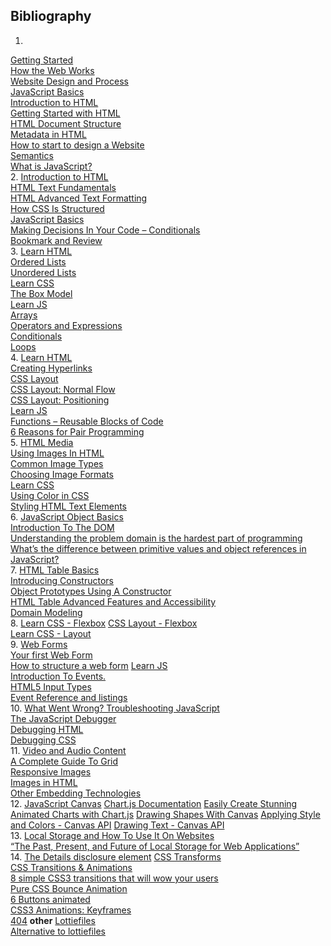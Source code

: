 ## Bibliography  
1. 
[Getting Started](https://developer.mozilla.org/en-US/docs/Learn/Getting_started_with_the_web)  
[How the Web Works](https://developer.mozilla.org/en-US/docs/Learn/Getting_started_with_the_web/How_the_Web_works)  
[Website Design and Process](https://developer.mozilla.org/en-US/docs/Learn/Getting_started_with_the_web/What_will_your_website_look_like)  
[ JavaScript Basics](https://developer.mozilla.org/en-US/docs/Learn/Getting_started_with_the_web/JavaScript_basics)  
[Introduction to HTML](https://developer.mozilla.org/en-US/docs/Learn/HTML/Introduction_to_HTML)  
[Getting Started with HTML](https://developer.mozilla.org/en-US/docs/Learn/HTML/Introduction_to_HTML/Getting_started)  
[HTML Document Structure](https://developer.mozilla.org/en-US/docs/Learn/HTML/Introduction_to_HTML/Document_and_website_structure)  
[Metadata in HTML](https://developer.mozilla.org/en-US/docs/Learn/HTML/Introduction_to_HTML/The_head_metadata_in_HTML)  
[How to start to design a Website](https://developer.mozilla.org/en-US/docs/Learn/Common_questions/Design_and_accessibility/Thinking_before_coding)  
[Semantics](https://developer.mozilla.org/en-US/docs/Glossary/Semantics)  
[What is JavaScript?](https://developer.mozilla.org/en-US/docs/Learn/JavaScript/First_steps/What_is_JavaScript)  
2. 
[Introduction to HTML](https://developer.mozilla.org/en-US/docs/Learn/HTML/Introduction_to_HTML)  
[HTML Text Fundamentals](https://developer.mozilla.org/en-US/docs/Learn/HTML/Introduction_to_HTML/HTML_text_fundamentals)  
[ HTML Advanced Text Formatting](https://developer.mozilla.org/en-US/docs/Learn/HTML/Introduction_to_HTML/Advanced_text_formatting)  
[How CSS Is Structured](https://developer.mozilla.org/en-US/docs/Learn/CSS/First_steps/How_CSS_is_structured)  
[JavaScript Basics](https://developer.mozilla.org/en-US/docs/Learn/Getting_started_with_the_web/JavaScript_basics)  
[Making Decisions In Your Code – Conditionals](https://developer.mozilla.org/en-US/docs/Learn/JavaScript/Building_blocks/conditionals)  
[Bookmark and Review](https://chris.beams.io/posts/git-commit/)  
3. 
[Learn HTML](https://developer.mozilla.org/en-US/docs/Web/HTML)  
[Ordered Lists](https://developer.mozilla.org/en-US/docs/Web/HTML/Element/ol)  
[Unordered Lists](https://developer.mozilla.org/en-US/docs/Web/HTML/Element/ul)  
[Learn CSS](https://developer.mozilla.org/en-US/docs/Learn/CSS)  
[The Box Model](https://developer.mozilla.org/en-US/docs/Learn/CSS/Building_blocks/The_box_model)  
[Learn JS](https://developer.mozilla.org/en-US/docs/Learn/JavaScript)  
[Arrays](https://developer.mozilla.org/en-US/docs/Learn/JavaScript/First_steps/Arrays)  
[Operators and Expressions](https://developer.mozilla.org/en-US/docs/Web/JavaScript/Guide/Expressions_and_Operators)  
[Conditionals](https://developer.mozilla.org/en-US/docs/Learn/JavaScript/Building_blocks/conditionals)  
[Loops](https://developer.mozilla.org/en-US/docs/Learn/JavaScript/Building_blocks/Looping_code)  
4. 
[Learn HTML](https://developer.mozilla.org/en-US/docs/Learn/HTML)  
[Creating Hyperlinks](https://developer.mozilla.org/en-US/docs/Learn/HTML/Introduction_to_HTML/Creating_hyperlinks)  
[CSS Layout](https://developer.mozilla.org/en-US/docs/Learn/CSS/CSS_layout)  
[CSS Layout: Normal Flow](https://developer.mozilla.org/en-US/docs/Learn/CSS/CSS_layout/Normal_Flow)  
[CSS Layout: Positioning](https://developer.mozilla.org/en-US/docs/Learn/CSS/CSS_layout/Positioning)  
[Learn JS](https://developer.mozilla.org/en-US/docs/Learn/JavaScript)  
[Functions – Reusable Blocks of Code](https://canvas.instructure.com/courses/6945431/discussion_topics/18389954?module_item_id=86320831)  
[6 Reasons for Pair Programming](https://www.codefellows.org/blog/6-reasons-for-pair-programming/)  
5. 
[HTML Media](https://developer.mozilla.org/en-US/docs/Learn/HTML/Multimedia_and_embedding)  
[Using Images In HTML](https://developer.mozilla.org/en-US/docs/Learn/HTML/Multimedia_and_embedding/Images_in_HTML)  
[Common Image Types](https://developer.mozilla.org/en-US/docs/Web/Media/Formats/Image_types)  
[Choosing Image Formats](https://developer.mozilla.org/en-US/docs/Web/Media/Formats/Image_types#choosing_an_image_format)  
[Learn CSS](https://developer.mozilla.org/en-US/docs/Learn/CSS)  
[Using Color in CSS](https://developer.mozilla.org/en-US/docs/Web/CSS/CSS_Colors/Applying_color)  
[Styling HTML Text Elements](https://developer.mozilla.org/en-US/docs/Learn/CSS/Styling_text/Fundamentals)  
6. 
[JavaScript Object Basics](https://developer.mozilla.org/en-US/docs/Learn/JavaScript/Objects/Basics)  
[Introduction To The DOM](https://developer.mozilla.org/en-US/docs/Web/API/Document_Object_Model/Introduction)  
[Understanding the problem domain is the hardest part of programming](https://developer.mozilla.org/en-US/docs/Web/API/Document_Object_Model/Introduction)  
[What’s the difference between primitive values and object references in JavaScript?](https://betterprogramming.pub/intermediate-javascript-whats-the-difference-between-primitive-values-and-object-references-e863d70677b?gi=b5f289e30738)  
7. 
[HTML Table Basics](https://developer.mozilla.org/en-US/docs/Learn/HTML/Tables/Basics)  
[Introducing Constructors](https://developer.mozilla.org/en-US/docs/Learn/HTML/Tables/Basics)  
[Object Prototypes Using A Constructor](https://ui.dev/beginners-guide-to-javascript-prototype)  
[HTML Table Advanced Features and Accessibility](https://developer.mozilla.org/en-US/docs/Learn/HTML/Tables/Advanced)  
[Domain Modeling](https://github.com/codefellows/domain_modeling#domain-modeling)  
8. 
[Learn CSS - Flexbox](https://web.dev/learn/css/flexbox/)
[CSS Layout - Flexbox](https://developer.mozilla.org/en-US/docs/Learn/CSS/CSS_layout/Flexbox)  
[Learn CSS - Layout](https://web.dev/learn/css/layout/)  
9. 
[Web Forms](https://developer.mozilla.org/en-US/docs/Learn/Forms)  
[Your first Web Form](https://developer.mozilla.org/en-US/docs/Learn/Forms/Your_first_form)  
[How to structure a web form](https://developer.mozilla.org/en-US/docs/Learn/Forms/How_to_structure_a_web_form)
[Learn JS](https://developer.mozilla.org/en-US/docs/Learn/JavaScript)  
[Introduction To Events.](https://developer.mozilla.org/en-US/docs/Learn/JavaScript/Building_blocks/Events)  
[HTML5 Input Types](https://developer.mozilla.org/en-US/docs/Learn/Forms/HTML5_input_types)  
[Event Reference and listings](https://developer.mozilla.org/en-US/docs/Web/Events)  
10. 
[What Went Wrong? Troubleshooting JavaScript](https://developer.mozilla.org/en-US/docs/Learn/JavaScript/First_steps/What_went_wrong)  
[The JavaScript Debugger](https://developer.mozilla.org/en-US/docs/Learn/Common_questions/Tools_and_setup/What_are_browser_developer_tools#the_javascript_debugger)  
[Debugging HTML](https://developer.mozilla.org/en-US/docs/Learn/HTML/Introduction_to_HTML/Debugging_HTML)  
[Debugging CSS](https://developer.mozilla.org/en-US/docs/Learn/CSS/Building_blocks/Debugging_CSS)  
11. 
[Video and Audio Content](https://developer.mozilla.org/en-US/docs/Learn/HTML/Multimedia_and_embedding/Video_and_audio_content)  
[A Complete Guide To Grid](https://css-tricks.com/snippets/css/complete-guide-grid/)  
[Responsive Images](https://developer.mozilla.org/en-US/docs/Learn/HTML/Multimedia_and_embedding/Responsive_images)  
[Images in HTML](https://developer.mozilla.org/en-US/docs/Learn/HTML/Multimedia_and_embedding/Images_in_HTML)  
[Other Embedding Technologies](https://developer.mozilla.org/en-US/docs/Learn/HTML/Multimedia_and_embedding/Other_embedding_technologies)  
12. 
[JavaScript Canvas](https://www.javascripttutorial.net/web-apis/javascript-canvas/)
[Chart.js Documentation](https://www.chartjs.org/docs/latest/)
[Easily Create Stunning Animated Charts with Chart.js](https://www.webdesignerdepot.com/2013/11/easily-create-stunning-animated-charts-with-chart-js/)
[Drawing Shapes With Canvas](https://developer.mozilla.org/en-US/docs/Web/API/Canvas_API/Tutorial/Drawing_shapes)
[Applying Style and Colors - Canvas API](https://developer.mozilla.org/en-US/docs/Web/API/Canvas_API/Tutorial/Drawing_shapes)
[Drawing Text - Canvas API](https://developer.mozilla.org/en-US/docs/Web/API/Canvas_API/Tutorial/Drawing_shapes)  
13. 
[Local Storage and How To Use It On Websites](https://www.smashingmagazine.com/2010/10/local-storage-and-how-to-use-it/)  
[“The Past, Present, and Future of Local Storage for Web Applications”](http://diveinto.html5doctor.com/storage.html)  
14. 
[The Details disclosure element](https://developer.mozilla.org/en-US/docs/Web/HTML/Element/details)
[CSS Transforms](https://learn.shayhowe.com/advanced-html-css/css-transforms/)  
[CSS Transitions & Animations](https://learn.shayhowe.com/advanced-html-css/transitions-animations/)  
[8 simple CSS3 transitions that will wow your users](https://www.webdesignerdepot.com/2014/05/8-simple-css3-transitions-that-will-wow-your-users)  
[Pure CSS Bounce Animation](https://codepen.io/dp_lewis/pen/QWMxRR)  
[6 Buttons animated](https://codepen.io/retyui/pen/ByoaXV)  
[CSS3 Animations: Keyframes](https://codepen.io/akshaychauhan/pen/dyBqVo)  
[404](https://codepen.io/kieranfivestars/pen/MYdQxX)
**other**
[Lottiefiles](https://lottiefiles.com/)  
[Alternative to lottiefiles](https://alternativeto.net/software/lottie/)
